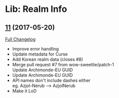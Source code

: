 # Lib: Realm Info

## [11](https://github.com/phanx-wow/LibRealmInfo/tree/11) (2017-05-20) [](#top)
[Full Changelog](https://github.com/phanx-wow/LibRealmInfo/compare/10...11)

- Improve error handling  
- Update metadata for Curse  
- Add Korean realm data (closes #8)  
- Merge pull request #7 from wow-sweetlie/patch-1  
    Update Archimonde-EU GUID  
- Update Archimonde-EU GUID  
- API names don't include dashes either  
    eg. Azjol-Nerub --> AzjolNerub  
- Make it LoD  
